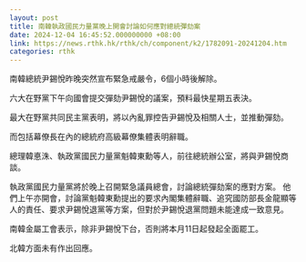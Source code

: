 ```yaml
---
layout: post
title: 南韓執政國民力量黨晚上開會討論如何應對總統彈劾案
date: 2024-12-04 16:45:52.000000000 +08:00
link: https://news.rthk.hk/rthk/ch/component/k2/1782091-20241204.htm
categories: rthk
---
```


南韓總統尹錫悅昨晚突然宣布緊急戒嚴令，6個小時後解除。

六大在野黨下午向國會提交彈劾尹錫悅的議案，預料最快星期五表決。

最大在野黨共同民主黨表明，將以內亂罪控告尹錫悅及相關人士，並推動彈劾。 

而包括幕僚長在內的總統府高級幕僚集體表明辭職。

總理韓悳洙、執政黨國民力量黨魁韓東勳等人，前往總統辦公室，將與尹錫悅商談。

執政黨國民力量黨將於晚上召開緊急議員總會，討論總統彈劾案的應對方案。 他們上午亦開會，討論黨魁韓東勳提出的要求內閣集體辭職、追究國防部長金龍顯等人的責任、要求尹錫悅退黨等方案，但對於尹錫悅退黨問題未能達成一致意見。

南韓金屬工會表示，除非尹錫悅下台，否則將本月11日起發起全面罷工。

北韓方面未有作出回應。
